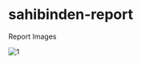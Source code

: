 # sahibinden-report

Report Images

![1](https://photos.google.com/photo/AF1QipOhZatxIj3fuz_ToADVXEAlTOWOytLOstRE6ZEC)
